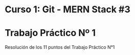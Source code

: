 # Curso 1: Git - MERN Stack #3

# Trabajo Práctico Nº 1

Resolución de los 11 puntos del Trabajo Práctico N°1
